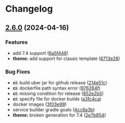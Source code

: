 # Changelog

## [2.6.0](https://github.com/lgdd/liferay-starter/compare/v2.5.4...v2.6.0) (2024-04-16)


### Features

* add 7.4 support ([6a5f448](https://github.com/lgdd/liferay-starter/commit/6a5f448f88196f543efd71075d203321c23a40e7))
* **theme:** add support for classic template ([6713e28](https://github.com/lgdd/liferay-starter/commit/6713e2830962123f73da66e8d8b4461297e6de00))


### Bug Fixes

* **ci:** build uber jar for github release ([214e51c](https://github.com/lgdd/liferay-starter/commit/214e51c5fa85bc808e3c3576f73bd764961f0eae))
* **ci:** dockerfile path syntax error ([976284f](https://github.com/lgdd/liferay-starter/commit/976284fffe67779022df2c19fee500d93a5ad426))
* **ci:** missing condition for release ([852e2b5](https://github.com/lgdd/liferay-starter/commit/852e2b553244d5c1c9d71bc44f24ef43be3cb4d1))
* **ci:** specify file for docker builds ([a3fc4ca](https://github.com/lgdd/liferay-starter/commit/a3fc4ca370256f053c8d930a9a8e2b9728916ba1))
* docker images ([3f03e99](https://github.com/lgdd/liferay-starter/commit/3f03e99a7614d5e647f3879e6c3bdbb9510feed5))
* service builder gradle goals ([4cc8a3b](https://github.com/lgdd/liferay-starter/commit/4cc8a3b2e1fcf760ae0b01c8ff3dc5d08b3d91cd))
* **theme:** broken generation for 7.4 ([2e7b854](https://github.com/lgdd/liferay-starter/commit/2e7b854d89a7c820ed00d6af80579541a0db3647))
